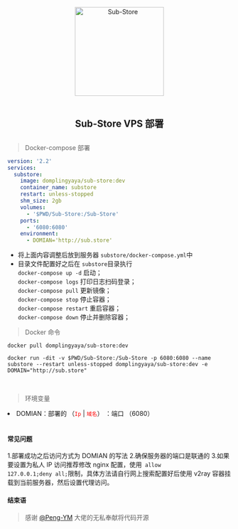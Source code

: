 <div align="center">
<br>
<img width="200" src="https://raw.githubusercontent.com/58xinian/icon/master/Sub-Store1.png" alt="Sub-Store">
<br>
<br>
<h2 align="center">Sub-Store VPS 部署<h2>
</div>

> Docker-compose 部署

```yml
version: '2.2'
services:
  substore:
    image: domplingyaya/sub-store:dev
    container_name: substore
    restart: unless-stopped
    shm_size: 2gb
    volumes:
      - '$PWD/Sub-Store:/Sub-Store'
    ports:
      - '6080:6080'
    environment:
      - DOMIAN='http://sub.store'
```

- 将上面内容调整后放到服务器 `substore/docker-compose.yml`中
- 目录文件配置好之后在 `substore`目录执行  
  `docker-compose up -d` 启动；  
  `docker-compose logs` 打印日志扫码登录；  
  `docker-compose pull` 更新镜像；  
  `docker-compose stop` 停止容器；  
  `docker-compose restart` 重启容器；  
  `docker-compose down` 停止并删除容器；

> Docker 命令

```
docker pull domplingyaya/sub-store:dev

docker run -dit -v $PWD/Sub-Store:/Sub-Store -p 6080:6080 --name substore --restart unless-stopped domplingyaya/sub-store:dev -e DOMAIN="http://sub.store"

```

<br>

> 环境变量

<li>
DOMIAN：部署的 
（<code style="color:red">Ip</code> |
<code style="color:red">域名</code>） ：端口 （6080）
</li>
<br>

#### 常见问题

1.部署成功之后访问方式为 DOMIAN 的写法 2.确保服务器的端口是联通的 3.如果要设置为私人 IP 访问推荐修改 nginx 配置，使用<code>
allow 127.0.0.1;deny all;</code>限制，具体方法请自行网上搜索配置好后使用 v2ray 容器挂载到当前服务器，然后设置代理访问。

#### 结束语

> 感谢 [@Peng-YM](https://github.com/Peng-YM/Sub-Store) 大佬的无私奉献将代码开源

